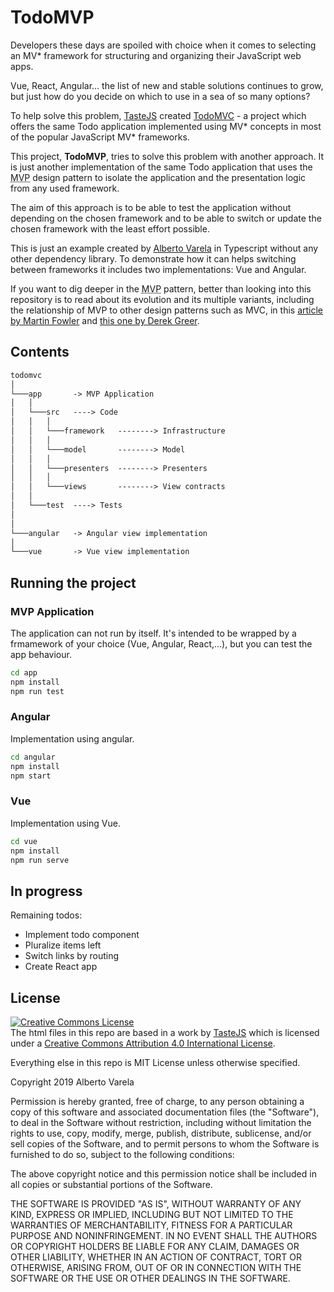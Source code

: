 # TodoMVP

Developers these days are spoiled with choice when it comes to selecting an MV*
framework for structuring and organizing their JavaScript web apps.

Vue, React, Angular… the list of new and stable solutions continues to grow,
but just how do you decide on which to use in a sea of so many options?

To help solve this problem, [TasteJS](http://tastejs.com/) created
[TodoMVC](http://todomvc.com/) - a project which offers the same Todo application implemented using MV* concepts in most of the popular JavaScript MV* frameworks.

This project, **TodoMVP**, tries to solve this problem with another
approach. It is just another implementation of the same Todo application that
uses the <abbr title="Model View Presenter">MVP</abbr> design pattern to isolate the
application and the presentation logic from any used framework.

The aim of this approach is to be able to test the application without depending
on the chosen framework and to be able to switch or update the chosen framework
with the least effort possible.

This is just an example created by [Alberto Varela](https://www.berriart.com/)
in Typescript without any other dependency library. To demonstrate how it can
helps switching between frameworks it includes two implementations:
Vue and Angular.

If you want to dig deeper in the <abbr title="Model View Presenter">MVP</abbr>
pattern, better than looking into this repository is to read about its
evolution and its multiple variants, including the relationship
of MVP to other design patterns such as MVC, in this
[article by Martin Fowler](https://www.martinfowler.com/eaaDev/uiArchs.html)
and [this one by Derek Greer](http://www.aspiringcraftsman.com/2007/08/25/interactive-application-architecture/).

## Contents

```txt
todomvc
│
└───app       -> MVP Application
│   │
│   └───src   ----> Code
│   │   │
│   │   └───framework   --------> Infrastructure
│   │   │
│   │   └───model       --------> Model
│   │   │
│   │   └───presenters  --------> Presenters
│   │   │
│   │   └───views       --------> View contracts
│   │
│   └───test  ----> Tests
│
│
└───angular   -> Angular view implementation
│
└───vue       -> Vue view implementation
```

## Running the project

### MVP Application

The application can not run by itself. It's intended to be wrapped by a frmamework of
your choice (Vue, Angular, React,...), but you can test the app behaviour.

```bash
cd app
npm install
npm run test
```

### Angular

Implementation using angular.

```bash
cd angular
npm install
npm start
```

### Vue

Implementation using Vue.

```bash
cd vue
npm install
npm run serve
```

## In progress

Remaining todos:

- Implement todo component
- Pluralize items left
- Switch links by routing
- Create React app

## License

<a rel="license" href="http://creativecommons.org/licenses/by/4.0/deed.en_US"><img alt="Creative Commons License" style="border-width:0" src="http://i.creativecommons.org/l/by/4.0/80x15.png" /></a><br />The html files in this repo are based in a <span xmlns:dct="http://purl.org/dc/terms/" href="http://purl.org/dc/dcmitype/InteractiveResource" rel="dct:type">work</span> by <a xmlns:cc="http://creativecommons.org/ns#" href="http://sindresorhus.com" property="cc:attributionName" rel="cc:attributionURL">TasteJS</a> which is licensed under a <a rel="license" href="http://creativecommons.org/licenses/by/4.0/deed.en_US">Creative Commons Attribution 4.0 International License</a>.

Everything else in this repo is MIT License unless otherwise specified.

Copyright 2019 Alberto Varela

Permission is hereby granted, free of charge, to any person obtaining a copy of this software and associated documentation files (the "Software"), to deal in the Software without restriction, including without limitation the rights to use, copy, modify, merge, publish, distribute, sublicense, and/or sell copies of the Software, and to permit persons to whom the Software is furnished to do so, subject to the following conditions:

The above copyright notice and this permission notice shall be included in all copies or substantial portions of the Software.

THE SOFTWARE IS PROVIDED "AS IS", WITHOUT WARRANTY OF ANY KIND, EXPRESS OR IMPLIED, INCLUDING BUT NOT LIMITED TO THE WARRANTIES OF MERCHANTABILITY, FITNESS FOR A PARTICULAR PURPOSE AND NONINFRINGEMENT. IN NO EVENT SHALL THE AUTHORS OR COPYRIGHT HOLDERS BE LIABLE FOR ANY CLAIM, DAMAGES OR OTHER LIABILITY, WHETHER IN AN ACTION OF CONTRACT, TORT OR OTHERWISE, ARISING FROM, OUT OF OR IN CONNECTION WITH THE SOFTWARE OR THE USE OR OTHER DEALINGS IN THE SOFTWARE.
